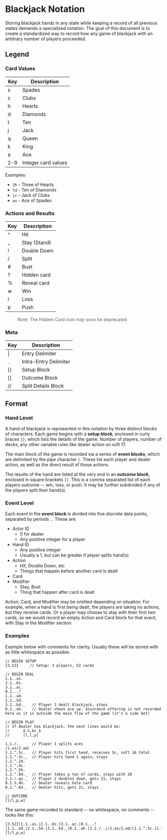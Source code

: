 # Blackjack Notation
Storing blackjack hands in any state while keeping a record of all previous
states demands a specialized notation. The goal of this document is to create a
standardized way to record how any game of blackjack with an arbitrary number
of players proceeded.

## Legend

### Card Values
| Key 	| Description         	|
|-----	|---------------------	|
| s   	| Spades              	|
| c   	| Clubs               	|
| h   	| Hearts              	|
| d   	| Diamonds            	|
| t   	| Ten                 	|
| j   	| Jack                	|
| q   	| Queen               	|
| k   	| King                	|
| a   	| Ace                 	|
| 2-9 	| Integer card values 	|

Examples:
- `3h` - Three of Hearts
- `td` - Ten of Diamonds
- `jc` - Jack of Clubs
- `as` - Ace of Spades

### Actions and Results
| Key 	| Description  	|
|-----	|--------------	|
| ^   	| Hit          	|
| _   	| Stay (Stand) 	|
| !   	| Double Down  	|
| /   	| Split        	|
| #   	| Bust         	|
| ?     | Hidden card   |
| %     | Reveal card   |
| w   	| Win          	|
| l   	| Loss         	|
| p   	| Push         	|

> Note: The Hidden Card icon may soon be deprecated

### Meta
| Key 	| Description           	|
|-----	|-----------------------	|
| &#124;| Entry Delimiter       	|
| .   	| Intra-Entry Delimiter 	|
| {}  	| Setup Block           	|
| []  	| Outcome Block         	|
| //  	| Split Details Block   	|

## Format

### Hand Level
A hand of blackjack is represented in this notation by three distinct blocks of
characters. Each game begins with a **setup block**, enclosed in curly braces `{}`, which lists the details of the game. Number of players, number of decks, any other variable rules like dealer action on soft 17.

The main block of the game is recorded via a series of **event blocks**, which are delimited by the pipe character `|`. These list each player and dealer action, as well as the direct result of those actions.

The results of the hand are listed at the very end in an **outcome block**, enclosed in square brackets `[]`. This is a comma separated list of each players outcome -- win, loss, or push. It may be further subdivided if any of the players split their hand(s).

### Event Level
Each event in the **event block** is divided into five discrete data points, separated by periods `.`. These are:
- Actor ID
    - 0 for dealer
    - Any positive integer for a player
- Hand ID
    - Any positive integer
    - Usually a 1, but can be greater if player splits hand(s)
- Action
    - Hit, Double Down, etc
    - Things that happen before another card is dealt
- Card
- Modifier
    - Stay, Bust
    - Thing that happen after card is dealt

Action, Card, and Modifier may be omitted depending on situation. For example,
when a hand is first being dealt, the players are taking no actions, but they
receive cards. Or a player may choose to stay with their first two cards, so
we would record an empty Action and Card block for that event, with Stay in
the Modifier section.

### Examples
Example below with comments for clarity. Usually these will be stored with as little whitespace as possible.

```
// BEGIN SETUP
{3.52}     // Setup: 3 players, 52 cards

// BEGIN DEAL
1.1..as.
2.1..6s.
3.1..ac.
0.1...?
1.1..ad.
2.1..5d.
3.1..kd._   // Player 3 dealt blackjack, stays
0.1..ah.    // Dealer shows ace up. Insurance offering is not recorded here as it is outside the main flow of the game (it's a side bet)

// BEGIN PLAY
// If dealer has blackjack, the next lines would be:
//      d.%.kc.$
//      [l,l,p]

1.1./..     // Player 1 splits aces
/1.as/2.ad/
1.1.^.5c.   // Player hits first hand, receives 5c, soft 16 total
1.1.^.3c._  // Player hits hand 1 again, stays
1.2.^.2d.
1.2.^.4c.
1.2.^.5h.
1.2.^.8d._  // Player takes a ton of cards, stays with 20
2.1.!.qs._  // Player 2 doubles down, gets 21, stays  
0.1.%.4h.   // Dealer reveals hole card
0.1.^.6d._  // Dealer hits, gets 21, stays

// OUTCOME
[l/l,p,w]
```

The same game recorded to standard -- no whitespace, no comments -- looks like this:

```
{3.52}|1.1..as.|2.1..6s.|3.1..ac.|0.1...?|1.1..ad.|2.1..5d.|3.1..kd._|0.1..ah.|1.1./..|/1.as/2.ad/|1.1.^.5c.|1.1.^.3c._|1.2.^.2d.|1.2.^.4c.|1.2.^.5h.|1.2.^.8d._|2.1.!.qs._|0.1.%.4h.|0.1.^.6d._|[l/l,p,w]
```
